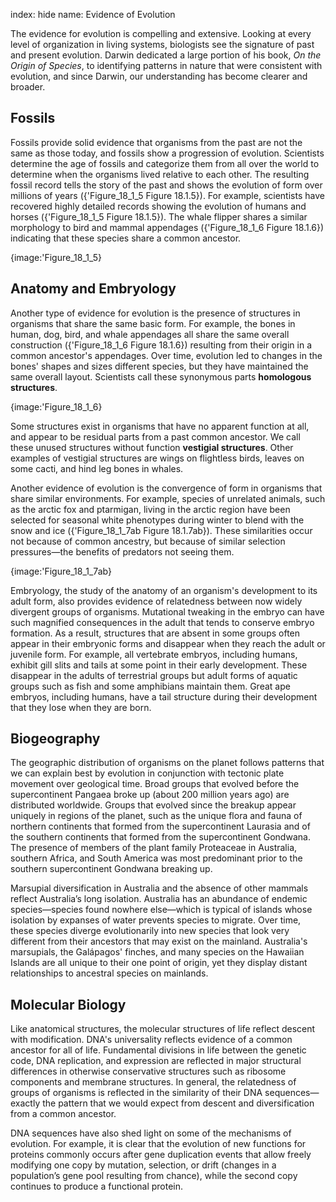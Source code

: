 index: hide
name: Evidence of Evolution

The evidence for evolution is compelling and extensive. Looking at every level of organization in living systems, biologists see the signature of past and present evolution. Darwin dedicated a large portion of his book,  *On the* *Origin of Species*, to identifying patterns in nature that were consistent with evolution, and since Darwin, our understanding has become clearer and broader.

## Fossils

Fossils provide solid evidence that organisms from the past are not the same as those today, and fossils show a progression of evolution. Scientists determine the age of fossils and categorize them from all over the world to determine when the organisms lived relative to each other. The resulting fossil record tells the story of the past and shows the evolution of form over millions of years ({'Figure_18_1_5 Figure 18.1.5}). For example, scientists have recovered highly detailed records showing the evolution of humans and horses ({'Figure_18_1_5 Figure 18.1.5}). The whale flipper shares a similar morphology to bird and mammal appendages ({'Figure_18_1_6 Figure 18.1.6}) indicating that these species share a common ancestor.


{image:'Figure_18_1_5}
        

## Anatomy and Embryology

Another type of evidence for evolution is the presence of structures in organisms that share the same basic form. For example, the bones in human, dog, bird, and whale appendages all share the same overall construction ({'Figure_18_1_6 Figure 18.1.6}) resulting from their origin in a common ancestor's appendages. Over time, evolution led to changes in the bones' shapes and sizes different species, but they have maintained the same overall layout. Scientists call these synonymous parts  **homologous structures**.


{image:'Figure_18_1_6}
        

Some structures exist in organisms that have no apparent function at all, and appear to be residual parts from a past common ancestor. We call these unused structures without function  **vestigial structures**. Other examples of vestigial structures are wings on flightless birds, leaves on some cacti, and hind leg bones in whales.

Another evidence of evolution is the convergence of form in organisms that share similar environments. For example, species of unrelated animals, such as the arctic fox and ptarmigan, living in the arctic region have been selected for seasonal white phenotypes during winter to blend with the snow and ice ({'Figure_18_1_7ab Figure 18.1.7ab}). These similarities occur not because of common ancestry, but because of similar selection pressures—the benefits of predators not seeing them.


{image:'Figure_18_1_7ab}
        

Embryology, the study of the anatomy of an organism's development to its adult form, also provides evidence of relatedness between now widely divergent groups of organisms. Mutational tweaking in the embryo can have such magnified consequences in the adult that tends to conserve embryo formation. As a result, structures that are absent in some groups often appear in their embryonic forms and disappear when they reach the adult or juvenile form. For example, all vertebrate embryos, including humans, exhibit gill slits and tails at some point in their early development. These disappear in the adults of terrestrial groups but adult forms of aquatic groups such as fish and some amphibians maintain them. Great ape embryos, including humans, have a tail structure during their development that they lose when they are born.

## Biogeography

The geographic distribution of organisms on the planet follows patterns that we can explain best by evolution in conjunction with tectonic plate movement over geological time. Broad groups that evolved before the supercontinent Pangaea broke up (about 200 million years ago) are distributed worldwide. Groups that evolved since the breakup appear uniquely in regions of the planet, such as the unique flora and fauna of northern continents that formed from the supercontinent Laurasia and of the southern continents that formed from the supercontinent Gondwana. The presence of members of the plant family Proteaceae in Australia, southern Africa, and South America was most predominant prior to the southern supercontinent Gondwana breaking up.

Marsupial diversification in Australia and the absence of other mammals reflect Australia’s long isolation. Australia has an abundance of endemic species—species found nowhere else—which is typical of islands whose isolation by expanses of water prevents species to migrate. Over time, these species diverge evolutionarily into new species that look very different from their ancestors that may exist on the mainland. Australia's marsupials, the Galápagos' finches, and many species on the Hawaiian Islands are all unique to their one point of origin, yet they display distant relationships to ancestral species on mainlands.

## Molecular Biology

Like anatomical structures, the molecular structures of life reflect descent with modification. DNA's universality reflects evidence of a common ancestor for all of life. Fundamental divisions in life between the genetic code, DNA replication, and expression are reflected in major structural differences in otherwise conservative structures such as ribosome components and membrane structures. In general, the relatedness of groups of organisms is reflected in the similarity of their DNA sequences—exactly the pattern that we would expect from descent and diversification from a common ancestor.

DNA sequences have also shed light on some of the mechanisms of evolution. For example, it is clear that the evolution of new functions for proteins commonly occurs after gene duplication events that allow freely modifying one copy by mutation, selection, or drift (changes in a population’s gene pool resulting from chance), while the second copy continues to produce a functional protein.
